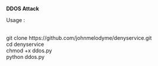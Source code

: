<strong>DDOS Attack</strong>



Usage : 


</br>
git clone https://github.com/johnmelodyme/denyservice.git
</br>
cd denyservice
</br>
chmod +x ddos.py
</br>
python ddos.py

